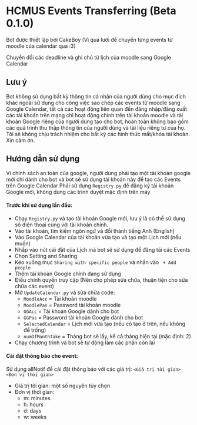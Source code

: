 # HCMUS Events Transferring (Beta 0.1.0)
Bot được thiết lập bởi CakeBoy (Vì quá lười để chuyển từng events từ moodle của calendar qua :3)

Chuyển đổi các deadline và ghi chú từ lịch của moodle sang Google Calendar

## Lưu ý
Bot không sử dụng bất kỳ thông tin cá nhân của người dùng cho mục đích khác ngoài sử dụng cho công việc sao chép các events từ moodle sang Google Calendar, tất cả các hoạt động liên quan đến đăng nhập/đăng xuất các tài khoản trên mạng chỉ hoạt động chính trên tài khoản moodle và tài khoản Google riêng của người dùng tạo cho bot, hoàn toàn không bao gồm các quá trình thu thập thông tin của người dùng và tài liệu riêng tư của họ. Tôi sẽ không chịu trách nhiệm cho bất kỳ các hình thức mất/khóa tài khoản.
Xin cảm ơn.
## Hướng dẫn sử dụng
Vì chính sách an toàn của google, người dùng phải tạo một tài khoản google mới chỉ dành cho bot và bot sẽ sử dụng tài khoản này để tạo các Events trên Google Calendar
Phải sử dụng `Registry.py` để đăng ký tài khoản Google mới, không dùng các trình duyệt mặc định trên máy
#### Trước khi sử dụng lần đầu:
- Chạy `Registry.py` và tạo tài khoản Google mới, lưu ý là có thể sử dụng số điện thoại cùng với tài khoản chính.
- Vào tài khoản, tìm kiếm ngôn ngử và đổi thành tiếng Anh (English)
- Vào Google Calendar của tài khoản vừa tạo và tạo một Lịch mới (nếu muốn)
- Nhấp vào nút cài đặt của Lịch mà bot sẽ sử dụng để đăng tải các Events
- Chọn Setting and Sharing
- Kéo xuống mục `Sharing with specific people` và nhấn vào ` + Add people`
- Thêm tài khoản Google chính đang sử dụng
- Điều chỉnh quyền truy cập (Nên cho phép sửa chửa, thuận tiện cho sửa chữa các event)
- Mở `UpdateCalendar.py` và sửa chữa code:
  + `MoodleAcc` = Tài khoản moodle
  + `MoodlePas` = Password tài khoản moodle
  + `GGAcc` = Tài khoản Google dành cho bot
  + `GGPas` = Password tài khoản Google dành cho bot
  + `SelectedCalendar` = Lịch mới vừa tạo (nếu có tạo ở trên, nếu không để trống)
  + `numOfMonthTake` = Tháng bot sẽ lấy, kể cả tháng hiện tại (mặc định: 2)
- Chạy chương trình và bot sẽ tự động làm các phần còn lại

#### Cài đặt thông báo cho event:
Sử dụng allNotif để cài đặt thông báo với các giá trị:
        `<Giá trị tời gian>  <Đơn vị thời gian>`
- Giá trị tời gian: một số nguyên tùy chọn
- Đơn vị thời gian:
  + m: minutes
  + h: hours
  + d: days
  + w: weeks